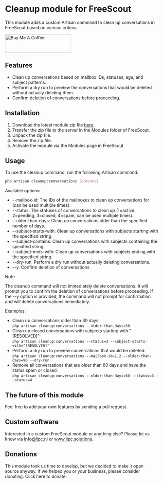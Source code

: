 # Cleanup module for FreeScout

This module adds a custom Artisan command to clean up conversations in FreeScout based on various criteria.

<a href="https://www.buymeacoffee.com/Lars-" target="_blank"><img src="https://cdn.buymeacoffee.com/buttons/v2/default-orange.png" alt="Buy Me A Coffee" height="60" style="height: 60px !important;width: 217px !important;" ></a>

## Features

- Clean up conversations based on mailbox IDs, statuses, age, and subject patterns.
- Perform a dry run to preview the conversations that would be deleted without actually deleting them.
- Confirm deletion of conversations before proceeding.

## Installation

1. Download the latest module zip file [here](https://resources.ljpc.network/freescout-modules/cleanup/latest.zip).
2. Transfer the zip file to the server in the Modules folder of FreeScout.
3. Unpack the zip file.
4. Remove the zip file.
5. Activate the module via the Modules page in FreeScout.

## Usage

To use the cleanup command, run the following Artisan command:

```bash
php artisan cleanup:conversations [options]
```

Available options:

- --mailbox-id: The IDs of the mailboxes to clean up conversations for (can be used multiple times).
- --status: The statuses of conversations to clean up (1=active, 2=pending, 3=closed, 4=spam, can be used multiple times).
- --older-than-days: Clean up conversations older than the specified number of days.
- --subject-starts-with: Clean up conversations with subjects starting with the specified string.
- --subject-contains: Clean up conversations with subjects containing the specified string.
- --subject-ends-with: Clean up conversations with subjects ending with the specified string.
- --dry-run: Perform a dry run without actually deleting conversations.
- --y: Confirm deletion of conversations.

> [!NOTE]
> The cleanup command will not immediately delete conversations. It will prompt you to confirm the deletion of conversations before proceeding. If the --y option is provided, the command will not prompt for confirmation and will delete conversations immediately.


Examples:

- Clean up conversations older than 30 days:<br />
`php artisan cleanup:conversations --older-than-days=30`
- Clean up closed conversations with subjects starting with "[RESOLVED]":<br />
  `php artisan cleanup:conversations --status=3 --subject-starts-with="[RESOLVED]"`
- Perform a dry run to preview conversations that would be deleted:<br />
  `php artisan cleanup:conversations --mailbox-id=1,2 --older-than-days=90 --dry-run`
- Remove all conversations that are older than 60 days and have the status spam or closed:<br />
`php artisan cleanup:conversations --older-than-days=60 --status=3 --status=4`

## The future of this module

Feel free to add your own features by sending a pull request.

## Custom software

Interested in a custom FreeScout module or anything else? Please let us know via info@ljpc.nl or www.ljpc.solutions.

## Donations

This module took us time to develop, but we decided to make it open source anyway. If we helped you or your business, please consider donating. Click here to donate.


